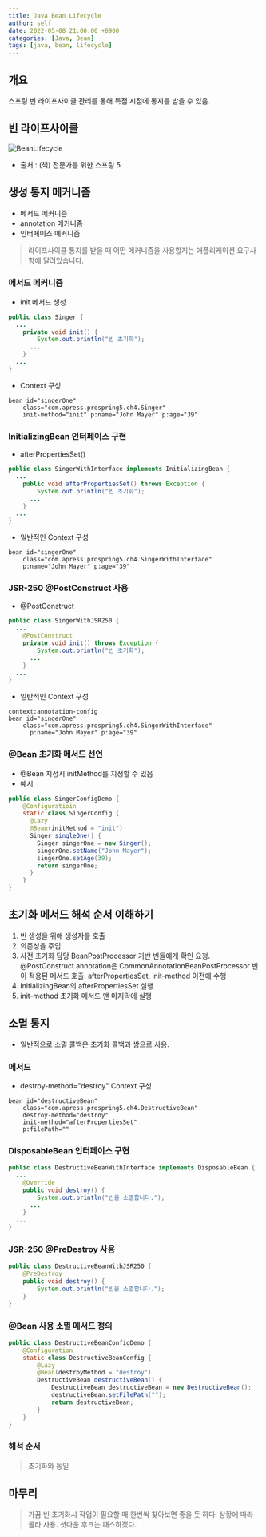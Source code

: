 ```yaml
---
title: Java Bean Lifecycle
author: self
date: 2022-05-08 21:00:00 +0900
categories: [Java, Bean]
tags: [java, bean, lifecycle]
---
```


## 개요
스프링 빈 라이프사이클 관리를 통해 특점 시점에 통지를 받을 수 있음.

## 빈 라이프사이클
![BeanLifecycle](https://raw.githubusercontent.com/bonclay/bonclay.github.io/main/image/blog_0508_01.png)
* 출처 : (책) 전문가를 위한 스프링 5

## 생성 통지 메커니즘
* 메서드 메커니즘
* annotation 메커니즘
* 인터페이스 메커니즘

> 라이프사이클 통지를 받을 때 어떤 메커니즘을 사용할지는 애플리케이션 요구사항에 달려있습니다.

### 메서드 메커니즘
* init 메서드 생성
```java
public class Singer {
  ...
    private void init() {
        System.out.println("빈 초기화");
      ...
    }
  ...
}
```

* Context 구성
```
bean id="singerOne"
    class="com.apress.prospring5.ch4.Singer"
    init-method="init" p:name="John Mayer" p:age="39"
```

### InitializingBean 인터페이스 구현
* afterPropertiesSet()
```java
public class SingerWithInterface implements InitializingBean {
  ...
    public void afterPropertiesSet() throws Exception {
        System.out.println("빈 초기화");
      ...
    }
  ...
}
```

* 일반적인 Context 구성
```
bean id="singerOne"
    class="com.apress.prospring5.ch4.SingerWithInterface"
    p:name="John Mayer" p:age="39"
```

### JSR-250 @PostConstruct 사용
* @PostConstruct
```java
public class SingerWithJSR250 {
  ...
    @PostConstruct
    private void init() throws Exception {
        System.out.println("빈 초기화");
      ...
    }
  ...
}
```

* 일반적인 Context 구성
```
context:annotation-config
bean id="singerOne"
    class="com.apress.prospring5.ch4.SingerWithInterface"
      p:name="John Mayer" p:age="39"
```

### @Bean 초기화 메서드 선언
* @Bean 지정시 initMethod를 지정할 수 있음
* 예시
```java
public class SingerConfigDemo {
    @Configuratioin
    static class SingerConfig {
      @Lazy
      @Bean(initMethod = "init")
      Singer singleOne() {
        Singer singerOne = new Singer();
        singerOne.setName("John Mayer");
        singerOne.setAge(39);
        return singerOne;
      }
    }
}
```

## 초기화 메서드 해석 순서 이해하기
1. 빈 생성을 위해 생성자를 호출
2. 의존성을 주입
3. 사전 초기화 담당 BeanPostProcessor 기반 빈들에게 확인 요청. @PostConstruct annotation은 CommonAnnotationBeanPostProcessor 빈이 적용된 메서드 호출. afterPropertiesSet, init-method 이전에 수행
4. InitializingBean의 afterPropertiesSet 실행
5. init-method 초기화 메서드 맨 마지막에 실행

## 소멸 통지
* 일반적으로 소멸 콜백은 초기화 콜백과 쌍으로 사용.

### 메서드
* destroy-method="destroy" Context 구성
```
bean id="destructiveBean"
    class="com.apress.prospring5.ch4.DestructiveBean"
    destroy-method="destroy"
    init-method="afterPropertiesSet"
    p:filePath=""
```

### DisposableBean 인터페이스 구현
```java
public class DestructiveBeanWithInterface implements DisposableBean {
  ...
    @Override
    public void destroy() {
        System.out.println("빈을 소멸합니다.");
      ...
    }
  ...
}
```

### JSR-250 @PreDestroy 사용
```java
public class DestructiveBeanWithJSR250 {
    @PreDestroy
    public void destroy() {
        System.out.println("빈을 소멸합니다.");
    }
}
```

### @Bean 사용 소멸 메서드 정의
```java
public class DestructiveBeanConfigDemo {
    @Configuration
    static class DestructiveBeanConfig {
        @Lazy
        @Bean(destroyMethod = "destroy")
        DestructiveBean destructiveBean() {
            DestructiveBean destructiveBean = new DestructiveBean();
            destructiveBean.setFilePath("");
            return destructiveBean;
        }
    }
}
```
### 해석 순서
> 초기화와 동일

## 마무리
> 가끔 빈 초기화시 작업이 필요할 때 한번씩 찾아보면 좋을 듯 하다. 상황에 따라 골라 사용. 셧다운 후크는 패스하겠다.
